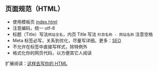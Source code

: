 ## 页面规范（HTML）  


+ 使用模板页 [index.html](https://github.com/mittya/CreatBest-web/blob/master/index.html)   
+ 注意编码，统一 utf-8  
+ 标题（Title）写法`网站全名`，内页 Title 写法 `栏目名称 - 网站名称` 注意空格  
+ Meta 标签必写，关系到优化，尽量写详细。更多：[SEO](http://baike.baidu.com/view/1047.htm)    
+ 不允许在标签中直接写样式，除特例外  
+ 格式化你的网页代码，以方便其它人阅读


扩展阅读：[这样去写你的 HTML](http://sofish.de/1688)  